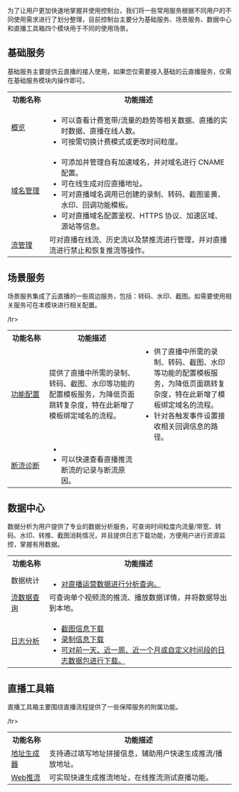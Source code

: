 
为了让用户更加快速地掌握并使用控制台，我们将一些常用服务根据不同用户的不同使用需求进行了划分整理，目前控制台主要分为基础服务、场景服务、数据中心和直播工具箱四个模块用于不同的使用场景。

## 基础服务
基础服务主要提供云直播的接入使用，如果您仅需要接入基础的云直播服务，仅需在基础服务模块内操作即可。


<table>
<tr><th width="17%">功能名称</th>
<th>功能描述</th>
</tr>
<tr>
<td ><a href = "https://github.com/zhoudshu/documents/blob/main/cn/cloudlive/console_overview.md">概览</a></td>
<td><ul style = "margin-bottom: 0px;"><li>可以查看计费宽带/流量的趋势等相关数据、直播的实时数据、直播在线人数。</li><li>可按需切换计费模式或更改时间粒度。</li></ul></td>
</tr><tr>
<td><a href = "https://github.com/zhoudshu/documents/blob/main/cn/cloudlive/console_domainmgr.md">域名管理</a></td>
<td><ul style = "margin-bottom: 0px;"><li>可添加并管理自有加速域名，并对域名进行 CNAME 配置。</li>
<li>可在线生成对应直播地址。</li>
<li>可对直播域名调用已创建的录制、转码、截图鉴黄、水印、回调功能模板。</li>
<li>可对直播域名配置鉴权、HTTPS 协议、加速区域、源站等信息。</li></ul></td>
</tr><tr>
<td><a href = "https://github.com/zhoudshu/documents/blob/main/cn/cloudlive/console_streammgr.md">流管理</a></td>
<td>可对直播在线流、历史流以及禁推流进行管理，并对直播流进行禁止和恢复推流等操作。</td>
</tr><tr>
</table>

## 场景服务
场景服务集成了云直播的一些周边服务，包括：转码、水印、截图。如需要使用相关服务可在本模块进行相关配置。


<table>
<tr><th width="17%">功能名称</th><th>功能描述</th></tr>
<tr>
<td ><a href = "https://github.com/zhoudshu/documents/blob/main/cn/cloudlive/console_template.md">功能配置</a></td>
<td>提供了直播中所需的录制、转码、截图、水印等功能的配置模板服务，为降低页面跳转复杂度，特在此新增了模板绑定域名的流程。</td>
<td><ul style= "margin: 0"><li>供了直播中所需的录制、转码、截图、水印等功能的配置模板服务，为降低页面跳转复杂度，特在此新增了模板绑定域名的流程。</li>
<li>针对各触发事件设置接收相关回调信息的路径。</li></ul></td>
</tr><tr>
<td><a href = "https://github.com/zhoudshu/documents/blob/main/cn/cloudlive/console_tools_streamevent.md">断流诊断</a></td>
<td><ul style= "margin: 0"><li></li><li>可以快速查看直播推流断流的记录与断流原因。</li></ul></td>
</tr><tr>
/tr>
</table>


## 数据中心
数据分析为用户提供了专业的数据分析服务，可查询时间粒度内流量/带宽、转码、水印、转推、截图消耗情况，并且提供日志下载功能，方便用户进行资源监控，掌握有用数据。

<table>
<tr><th width="17%">功能名称</th><th>功能描述</th>
</tr><tr>
<td >数据统计</a></td>
<td><ul style = "margin-bottom: 0px;">
<li><a href = "https://github.com/zhoudshu/documents/blob/main/cn/cloudlive/console_analysis_increment.md >查询计费项包括流量/带宽、截图、转码、录制、转推所产生的相关数据。</li>
<li><a href = "https://github.com/zhoudshu/documents/blob/main/cn/cloudlive/console_analysis_opt.md >对直播运营数据进行分析查询。</li></ul></td>
</tr><tr>
<td><a href = "https://github.com/zhoudshu/documents/blob/main/cn/cloudlive/console_analysis_streamquery.md">流数据查询</a></td>
<td>可查询单个视频流的推流、播放数据详情，并将数据导出到本地。</td>
</tr><tr>
<td><a href = "https://github.com/zhoudshu/documents/blob/main/cn/cloudlive/console_logdownload.md">日志分析</a></td>
<td>
<ul style = "margin-bottom: 0px;">
<li><a href = "https://github.com/zhoudshu/documents/blob/main/cn/cloudlive/console_mediainfo_picture.md">截图信息下载</li>
<li><a href = "https://github.com/zhoudshu/documents/blob/main/cn/cloudlive/console_mediainfo_record.md">录制信息下载</li>
<li>可对前一天、近一周、近一个月或自定义时间段的日志数据包进行下载。</li></ul></td>
</tr>
</table>


## 直播工具箱
直播工具箱主要围绕直播流程提供了一些保障服务的附属功能。

<table>
<tr><th width="17%">功能名称</th><th>功能描述</th>
</tr><tr>
<td ><a href = "https://github.com/zhoudshu/documents/blob/main/cn/cloudlive/console_tools_producer.md">地址生成器</a></td>
<td>支持通过填写地址拼接信息，辅助用户快速生成推流/播放地址。</td>
</tr><tr>
<td><a href = "https://github.com/zhoudshu/documents/blob/main/cn/cloudlive/console_tools_webpush.md">Web推流</a></td>
<td>可实现快速生成推流地址，在线推流测试直播功能。</td>
/tr></tr>
</table>

